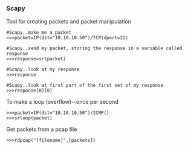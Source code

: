 ### Scapy

Tool for creating packets and packet manipulation

```
#Scapy..make me a packet
>>>packet=IP(dst="10.10.10.50")/TCP(dport=22)

#Scapy..send my packet, storing the response in a variable called response
>>>response=sr(packet)

#Scapy..look at my response
>>>response

#Scapy..look at first part of the first set of my response
>>>response[0][0]
```

To make a loop \(overflow\)--once per second

```
>>>packet=IP(dst="10.10.10.50")/ICMP()
>>>srloop(packet)
```

Get packets from a pcap file

```
>>>rdpcap("[filename]",[packets])
```



